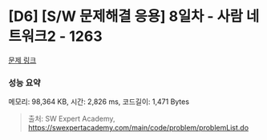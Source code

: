 # [D6] [S/W 문제해결 응용] 8일차 - 사람 네트워크2 - 1263 

[문제 링크](https://swexpertacademy.com/main/code/problem/problemDetail.do?contestProbId=AV18P2B6Iu8CFAZN) 

### 성능 요약

메모리: 98,364 KB, 시간: 2,826 ms, 코드길이: 1,471 Bytes



> 출처: SW Expert Academy, https://swexpertacademy.com/main/code/problem/problemList.do